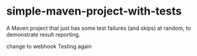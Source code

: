 # simple-maven-project-with-tests
A Maven project that just has some test failures (and skips) at random, to demonstrate result reporting.

change to webhook
Testing again
